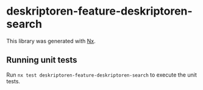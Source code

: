 # deskriptoren-feature-deskriptoren-search

This library was generated with [Nx](https://nx.dev).

## Running unit tests

Run `nx test deskriptoren-feature-deskriptoren-search` to execute the unit tests.
